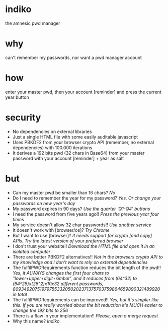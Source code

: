 # indiko
the amnesic pwd manager

# why
can't remember my passwords, nor want a pwd manager account

# how
enter your master pwd, then your account [reminder] and press the current year button

# security
* No dependencies on external libraries
* Just a single HTML file with some easily auditable javascript
* Uses PBKDF2 from your browser crypto API (remember, no external dependencies) with 100.000 iterations
* It derives a 192 bits pwd (32 chars in Base64) from your master password with your account [reminder] + year as salt

# but
* Can my master pwd be smaller than 16 chars? *No*
* Do I need to remember the year for my password? *Yes. Or change your passwords on new year's day*
* My password expires in 90 days? *Use the quarter 'Q1-Q4' buttons*
* I need the password from five years ago!! *Press the previous year four times*
* My service doesn't allow 32 char passwords!! *Use another service*
* It doesn't work with [browser/os]? *Try Chrome*
* But I want to use [browser]? *It needs support for crypto [and copy] APIs. Try the latest version of your preferred browser*
* I don't trust your website!! *Download the HTML file and open it in an isolated computer*
* There are better PBKDF2 alternatives!! *Not in the browsers crypto API to my knowledge and I don't want to rely on external dependencies*
* The fulfilPWDRequirements function reduces the bit length of the pwd!! *Yes, it ALWAYS changes the first four chars to "lower+upper+digit+simbol", and it reduces from (64^32) to (64^28)x(26^2)x10x32 different passwords, 80934920751979755332050202371375703759864659890321489920 in total*
* The fulfilPWDRequirements can be improved!! *Yes, but it's simpler like this. If you are really worried about the bit reduction it's MUCH easier to change the 192 bits to 256*
* There is a flaw in your implementation!! *Please, open a merge request*
* Why this name? *Indiko*
